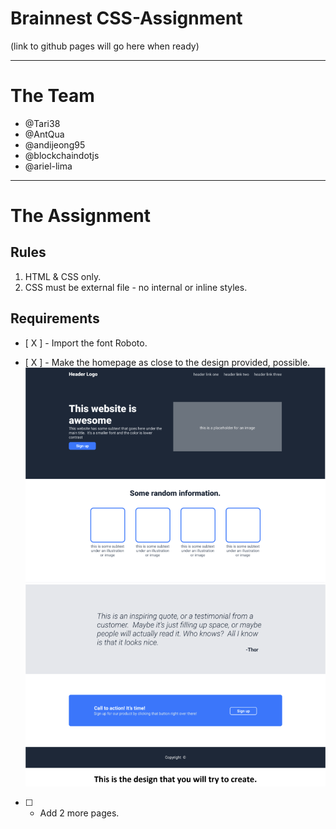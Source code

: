# Brainnest CSS-Assignment

(link to github pages will go here when ready)

---
# The Team
-   @Tari38  
-   @AntQua  
-   @andijeong95  
-   @blockchaindotjs 
-   @ariel-lima

---

# The Assignment

## Rules

1. HTML & CSS only.
2. CSS must be external file - no internal or inline styles.

## Requirements

-   [ X ] - Import the font Roboto.  

-   [ X ] - Make the homepage as close to the design provided, possible.   
![screenshot website clone](./images/site1.png?raw=true "Example")   
![screenshot website clone](./images/site2.png?raw=true "Example2") 
-   [ ] - Add 2 more pages.  